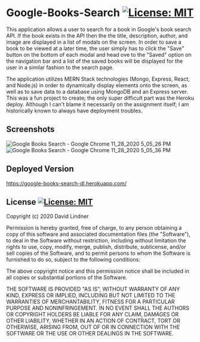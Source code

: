 # Google-Books-Search [![License: MIT](https://img.shields.io/badge/License-MIT-yellow.svg)](https://opensource.org/licenses/MIT)

This application allows a user to search for a book in Google's book search API. If the book exists in the API then the the title, description, author, and image are displayed
in a list of modals on the screen. In order to save a book to be viewed at a later time, the user simply has to click the "Save" button on the bottom of each modal and 
head ove to the "Saved" option on the navigation bar and a list of the saved books will be displayed for the user in a similar fashion to the search page.

The application utilizes MERN Stack technologies (Mongo, Express, React, and Node.js) in order to dynamically display elements onto the screen, as well as to save data to a 
database using MongoDB and an Express server. This was a fun project to create; the only super difficult part was the Heroku deploy. Although I can't blame it necessarily on the
assignment itself; I am historically known to always have deployment troubles.

## Screenshots

![Google Books Search - Google Chrome 11_28_2020 5_05_26 PM](https://user-images.githubusercontent.com/65383133/100691855-7642a480-333e-11eb-8e73-910b9ea51c06.png)
![Google Books Search - Google Chrome 11_28_2020 5_05_36 PM](https://user-images.githubusercontent.com/65383133/100691863-780c6800-333e-11eb-923c-cab16d4ec08a.png)

## Deployed Version

https://google-books-search-dl.herokuapp.com/

## License [![License: MIT](https://img.shields.io/badge/License-MIT-yellow.svg)](https://opensource.org/licenses/MIT)

Copyright (c) 2020 David Lindner

Permission is hereby granted, free of charge, to any person obtaining a copy
of this software and associated documentation files (the "Software"), to deal
in the Software without restriction, including without limitation the rights
to use, copy, modify, merge, publish, distribute, sublicense, and/or sell
copies of the Software, and to permit persons to whom the Software is
furnished to do so, subject to the following conditions:

The above copyright notice and this permission notice shall be included in all
copies or substantial portions of the Software.

THE SOFTWARE IS PROVIDED "AS IS", WITHOUT WARRANTY OF ANY KIND, EXPRESS OR
IMPLIED, INCLUDING BUT NOT LIMITED TO THE WARRANTIES OF MERCHANTABILITY,
FITNESS FOR A PARTICULAR PURPOSE AND NONINFRINGEMENT. IN NO EVENT SHALL THE
AUTHORS OR COPYRIGHT HOLDERS BE LIABLE FOR ANY CLAIM, DAMAGES OR OTHER
LIABILITY, WHETHER IN AN ACTION OF CONTRACT, TORT OR OTHERWISE, ARISING FROM,
OUT OF OR IN CONNECTION WITH THE SOFTWARE OR THE USE OR OTHER DEALINGS IN THE
SOFTWARE.
